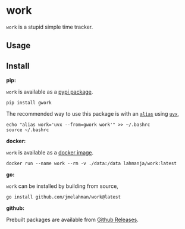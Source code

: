 # work

`work` is a stupid simple time tracker.

## Usage

## Install

**pip:**

`work` is available as a [pypi package](https://pypi.org/project/gwork/).

```shell
pip install gwork
```

The recommended way to use this package is with an [`alias`](https://www.gnu.org/software/bash/manual/html_node/Aliases.html) using [`uvx`](https://docs.astral.sh/uv/guides/tools/),

```shell
echo "alias work='uvx --from=gwork work'" >> ~/.bashrc
source ~/.bashrc
```

**docker:**

`work` is available as a [docker image](https://hub.docker.com/r/lahmanja/work/tags).

```
docker run --name work --rm -v ./data:/data lahmanja/work:latest
```

**go:**

`work` can be installed by building from source,

```shell
go install github.com/jmelahman/work@latest
```

**github:**

Prebuilt packages are available from [Github Releases](https://github.com/jmelahman/work/releases).
